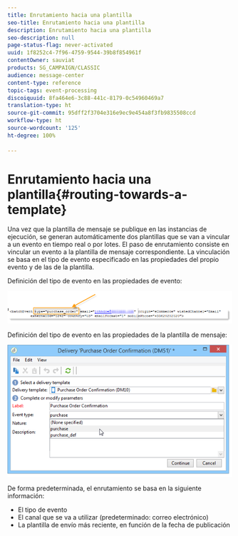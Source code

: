 ```yaml
---
title: Enrutamiento hacia una plantilla
seo-title: Enrutamiento hacia una plantilla
description: Enrutamiento hacia una plantilla
seo-description: null
page-status-flag: never-activated
uuid: 1f8252c4-7f96-4759-9544-39b8f854961f
contentOwner: sauviat
products: SG_CAMPAIGN/CLASSIC
audience: message-center
content-type: reference
topic-tags: event-processing
discoiquuid: 8fa464e6-3c88-441c-8179-0c54960469a7
translation-type: ht
source-git-commit: 95dff2f3704e316e9ec9e454a8f3fb9835508ccd
workflow-type: ht
source-wordcount: '125'
ht-degree: 100%

---
```



# Enrutamiento hacia una plantilla{#routing-towards-a-template}

Una vez que la plantilla de mensaje se publique en las instancias de ejecución, se generan automáticamente dos plantillas que se van a vincular a un evento en tiempo real o por lotes. El paso de enrutamiento consiste en vincular un evento a la plantilla de mensaje correspondiente. La vinculación se basa en el tipo de evento especificado en las propiedades del propio evento y de las de la plantilla.

Definición del tipo de evento en las propiedades de evento:

![](assets/messagecenter_event_type_001.png)

Definición del tipo de evento en las propiedades de la plantilla de mensaje:

![](assets/messagecenter_event_type_002.png)

De forma predeterminada, el enrutamiento se basa en la siguiente información:

* El tipo de evento
* El canal que se va a utilizar (predeterminado: correo electrónico)
* La plantilla de envío más reciente, en función de la fecha de publicación
